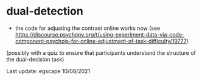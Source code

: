 # dual-detection

- the code for adjusting the contrast online works now (see https://discourse.psychopy.org/t/using-experiment-data-via-code-component-psychojs-for-online-adjustment-of-task-difficulty/19777)


(possibly with a quiz to ensure that participants understand the structure of the dual-decision task)

Last update: egscape 10/08/2021

